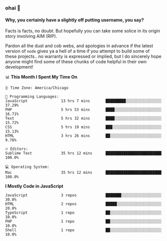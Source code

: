 ### ohai 👋


#### Why, you certainly have a slightly off putting username, you say?

Facts is facts, no doubt. But hopefully you can take some solice in its origin story involving AIM  (RIP).

Pardon all the dust and cob webs, and apologies in advance if the latest version of `node` gives ya a hell of a time if you attempt to build some of these projects.. no warranty is expressed or implied, but I do sincerely hope anyone might find some of these chunks of code helpful in their own development!



<!--START_SECTION:waka-->
📊 **This Month I Spent My Time On** 

```text
⌚︎ Time Zone: America/Chicago

💬 Programming Languages: 
JavaScript               13 hrs 7 mins       █████████░░░░░░░░░░░░░░░░   37.29% 
PHP                      5 hrs 53 mins       ████░░░░░░░░░░░░░░░░░░░░░   16.71% 
Text                     5 hrs 32 mins       ████░░░░░░░░░░░░░░░░░░░░░   15.72% 
CSS                      5 hrs 19 mins       ███░░░░░░░░░░░░░░░░░░░░░░   15.13% 
HTML                     3 hrs 26 mins       ██░░░░░░░░░░░░░░░░░░░░░░░   9.78%

🔥 Editors: 
Sublime Text             35 hrs 12 mins      █████████████████████████   100.0%

💻 Operating System: 
Mac                      35 hrs 12 mins      █████████████████████████   100.0%

```

**I Mostly Code in JavaScript** 

```text
JavaScript               3 repos             ███████░░░░░░░░░░░░░░░░░░   30.0% 
HTML                     2 repos             █████░░░░░░░░░░░░░░░░░░░░   20.0% 
TypeScript               1 repo              ██░░░░░░░░░░░░░░░░░░░░░░░   10.0% 
PHP                      1 repo              ██░░░░░░░░░░░░░░░░░░░░░░░   10.0% 
Shell                    1 repo              ██░░░░░░░░░░░░░░░░░░░░░░░   10.0%

```



<!--END_SECTION:waka-->

<!--
**deepfriedfilth/deepfriedfilth** is a ✨ _special_ ✨ repository because its `README.md` (this file) appears on your GitHub profile.

Here are some ideas to get you started:

- 🔭 I’m currently working on ...
- 🌱 I’m currently learning ...
- 👯 I’m looking to collaborate on ...
- 🤔 I’m looking for help with ...
- 💬 Ask me about ...
- 📫 How to reach me: ...
- 😄 Pronouns: ...
- ⚡ Fun fact: ...
-->
